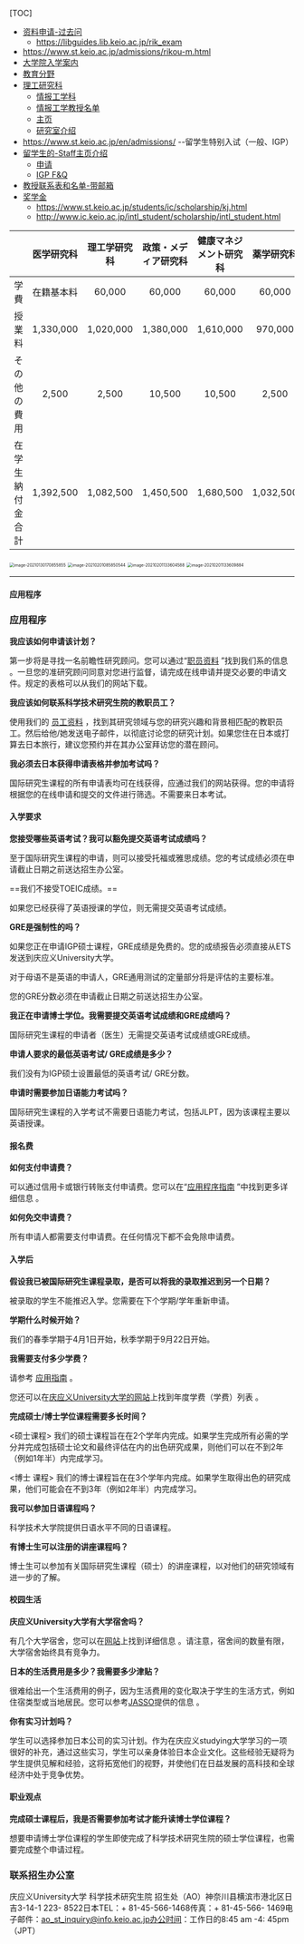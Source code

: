[TOC]

- [资料申请-过去问](https://wwwdc01.adst.keio.ac.jp/kj/stlib/kakomon2020.html)
  - https://libguides.lib.keio.ac.jp/rik_exam
- https://www.st.keio.ac.jp/admissions/rikou-m.html
- [大学院入学案内](https://www.keio.ac.jp/ja/grad-admissions/)
- [教育分野](https://www.keio.ac.jp/ja/academics/fields-of-study/graduate-school/)
- [理工研究科](https://www.st.keio.ac.jp/)
  - [情报工学科](https://www.st.keio.ac.jp/departments/faculty/ics.html)
  - [情报工学教授名单](https://www.st.keio.ac.jp/tprofile/?category_id=4028&search=)
  - [主页](https://www.ics.keio.ac.jp/)
  - [研究室介绍](https://www.ics.keio.ac.jp/%e7%a0%94%e7%a9%b6%e5%ae%a4%e7%b4%b9%e4%bb%8b/)
- https://www.st.keio.ac.jp/en/admissions/ --留学生特别入试（一般、IGP）
- [留学生的-Staff主页介绍](https://www.st.keio.ac.jp/en/tprofile/?category_id=4114&search=/)
  - [申请](https://www.st.keio.ac.jp/en/admissions/application.html)
  - [IGP F&Q](https://www.st.keio.ac.jp/en/admissions/faq.html)
- [教授联系表和名单-带邮箱](https://www.st.keio.ac.jp/tprofile/?category_id=4114&search=)
- [奖学金](https://www.st.keio.ac.jp/admissions/scholarship.html)
  - https://www.st.keio.ac.jp/students/ic/scholarship/kj.html
  - http://www.ic.keio.ac.jp/intl_student/scholarship/intl_student.html





|                  | 医学研究科 | 理工学研究科 | 政策・メディア研究科 | 健康マネジメント研究科 | 薬学研究科 |        |
| :--------------: | :--------: | :----------: | :------------------: | :--------------------: | :--------: | ------ |
|       学費       | 在籍基本料 |    60,000    |        60,000        |         60,000         |   60,000   | 60,000 |
|      授業料      | 1,330,000  |  1,020,000   |      1,380,000       |       1,610,000        |  970,000   |        |
|   その他の費用   |   2,500    |    2,500     |        10,500        |         10,500         |   2,500    |        |
| 在学生納付金合計 | 1,392,500  |  1,082,500   |      1,450,500       |       1,680,500        | 1,032,500  |        |

<img src="https://tva1.sinaimg.cn/large/008eGmZEly1gn5u336qxzj31160u0dk8.jpg" alt="image-20210130170855855" style="zoom: 50%;" />

<img src="https://tva1.sinaimg.cn/large/008eGmZEly1gn7r5p7wqmj315i0u0tc2.jpg" alt="image-20210201085850544" style="zoom:50%;" />



<img src="https://tva1.sinaimg.cn/large/008eGmZEly1gn7z6e16a4j316k0s6gp2.jpg" alt="image-20210201133604588" style="zoom:50%;" />

<img src="https://tva1.sinaimg.cn/large/008eGmZEly1gn7z6am41nj318i0sqgpa.jpg" alt="image-20210201133609884" style="zoom:50%;" />

---

#### 应用程序

### 应用程序

**我应该如何申请该计划？**

第一步将是寻找一名前瞻性研究顾问。您可以通过“[职员资料](https://www.st.keio.ac.jp/en/tprofile/) ”找到我们系的信息 。一旦您的准研究顾问同意对您进行监督，请完成在线申请并提交必要的申请文件。规定的表格可以从我们的网站下载。

**我应该如何联系科学技术研究生院的教职员工？**

使用我们的 [员工资料](https://www.st.keio.ac.jp/en/tprofile/) ，找到其研究领域与您的研究兴趣和背景相匹配的教职员工。然后给他/她发送电子邮件，以彻底讨论您的研究计划。如果您住在日本或打算去日本旅行，建议您预约并在其办公室拜访您的潜在顾问。

**我必须去日本获得申请表格并参加考试吗？**

国际研究生课程的所有申请表均可在线获得，应通过我们的网站获得。您的申请将根据您的在线申请和提交的文件进行筛选。不需要来日本考试。

#### 入学要求

**您接受哪些英语考试？我可以豁免提交英语考试成绩吗？**

至于国际研究生课程的申请，则可以接受托福或雅思成绩。您的考试成绩必须在申请截止日期之前送达招生办公室。

==我们不接受TOEIC成绩。==

如果您已经获得了英语授课的学位，则无需提交英语考试成绩。



**GRE是强制性的吗？**

如果您正在申请IGP硕士课程，GRE成绩是免费的。您的成绩报告必须直接从ETS发送到庆应义University大学。

对于母语不是英语的申请人，GRE通用测试的定量部分将是评估的主要标准。

您的GRE分数必须在申请截止日期之前送达招生办公室。

**我正在申请博士学位。我需要提交英语考试成绩和GRE成绩吗？**

国际研究生课程的申请者（医生）无需提交英语考试成绩或GRE成绩。

**申请人要求的最低英语考试/ GRE成绩是多少？**

我们没有为IGP硕士设置最低的英语考试/ GRE分数。

**申请时需要参加日语能力考试吗？**

国际研究生课程的入学考试不需要日语能力考试，包括JLPT，因为该课程主要以英语授课。

#### 报名费

**如何支付申请费？**

可以通过信用卡或银行转账支付申请费。您可以在“[应用程序指南](https://www.st.keio.ac.jp/en/admissions/application.html) ”中找到更多详细信息 。

**如何免交申请费？**

所有申请人都需要支付申请费。在任何情况下都不会免除申请费。

#### 入学后

**假设我已被国际研究生课程录取，是否可以将我的录取推迟到另一个日期？**

被录取的学生不能推迟入学。您需要在下个学期/学年重新申请。

**学期什么时候开始？**

我们的春季学期于4月1日开始，秋季学期于9月22日开始。

**我需要支付多少学费？**

请参考 [应用指南](https://www.st.keio.ac.jp/en/admissions/application.html) 。

您还可以在[庆应义University大学的网站](https://www.keio.ac.jp/en/admissions/fees/graduate-fees.html)上找到年度学费（学费）列表 。



**完成硕士/博士学位课程需要多长时间？**

<硕士课程>
我们的硕士课程旨在在2个学年内完成。如果学生完成所有必需的学分并完成包括硕士论文和最终评估在内的出色研究成果，则他们可以在不到2年（例如1年半）内完成学习。

<博士 课程>
我们的博士课程旨在在3个学年内完成。如果学生取得出色的研究成果，他们可能会在不到3年（例如2年半）内完成学习。

**我可以参加日语课程吗？**

科学技术大学院提供日语水平不同的日语课程。

**有博士生可以注册的讲座课程吗？**

博士生可以参加有关国际研究生课程（硕士）的讲座课程，以对他们的研究领域有进一步的了解。

#### 校园生活

**庆应义University大学有大学宿舍吗？**

有几个大学宿舍，您可以在[网站](http://www.ic.keio.ac.jp/en/life/housing/ryu_boshu.html)上找到详细信息 。请注意，宿舍间的数量有限，大学宿舍始终具有竞争力。

**日本的生活费用是多少？我需要多少津贴？**

很难给出一个生活费用的例子，因为生活费用的变化取决于学生的生活方式，例如住宿类型或当地居民。您可以参考[JASSO](http://www.jasso.go.jp/en/study_j/sgtj.html)提供的信息 。

**你有实习计划吗？**

学生可以选择参加日本公司的实习计划。作为在庆应义studying大学学习的一项很好的补充，通过这些实习，学生可以亲身体验日本企业文化。这些经验无疑将为学生提供见解和经验，这将拓宽他们的视野，并使他们在日益发展的高科技和全球经济中处于竞争优势。

#### 职业观点

**完成硕士课程后，我是否需要参加考试才能升读博士学位课程？**

想要申请博士学位课程的学生即使完成了科学技术研究生院的硕士学位课程，也需要完成整个申请过程。

### 联系招生办公室

庆应义University大学
科学技术研究生院 招生处（AO）神奈川县横滨市港北区日吉3-14-1 223- 8522日本TEL：+ 81-45-566-1468传真：+ 81-45-566- 1469电子邮件：ao_st_inquiry@info.keio.ac.jp办公时间：工作日的8:45 am -4: 45pm（JPT）